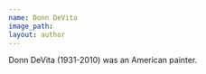 ```yaml
---
name: Donn DeVita
image_path:
layout: author
---
```

Donn DeVita (1931-2010) was an American painter.
